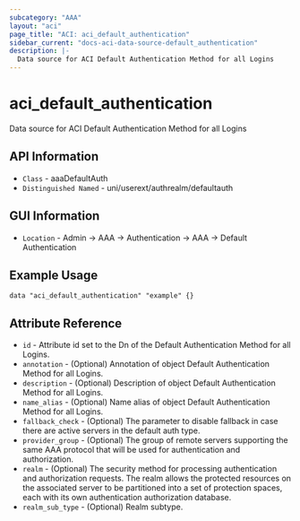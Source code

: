 ```yaml
---
subcategory: "AAA"
layout: "aci"
page_title: "ACI: aci_default_authentication"
sidebar_current: "docs-aci-data-source-default_authentication"
description: |-
  Data source for ACI Default Authentication Method for all Logins
---
```


# aci_default_authentication #
Data source for ACI Default Authentication Method for all Logins


## API Information ##

* `Class` - aaaDefaultAuth
* `Distinguished Named` - uni/userext/authrealm/defaultauth

## GUI Information ##
* `Location` - Admin -> AAA -> Authentication -> AAA -> Default Authentication

## Example Usage ##

```hcl
data "aci_default_authentication" "example" {}
```

## Attribute Reference ##
* `id` - Attribute id set to the Dn of the Default Authentication Method for all Logins.
* `annotation` - (Optional) Annotation of object Default Authentication Method for all Logins.
* `description` - (Optional) Description of object Default Authentication Method for all Logins.
* `name_alias` - (Optional) Name alias of object Default Authentication Method for all Logins.
* `fallback_check` - (Optional) The parameter to disable fallback in case there are active servers in the default auth type. 
* `provider_group` - (Optional) The group of remote servers supporting the same AAA protocol that will be used for authentication and authorization.
* `realm` - (Optional) The security method for processing authentication and authorization requests. The realm allows the protected resources on the associated server to be partitioned into a set of protection spaces, each with its own authentication authorization database. 
* `realm_sub_type` - (Optional) Realm subtype.